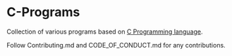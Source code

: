 # C-Programs

Collection of various programs based on [C Programming language](https://en.wikipedia.org/wiki/C_(programming_language)).

Follow Contributing.md and CODE_OF_CONDUCT.md for any contributions.
